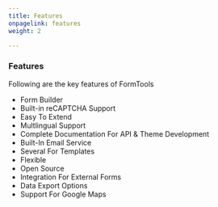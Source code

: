 ```yaml
---
title: Features
onpagelink: features
weight: 2

---
```


### **Features**

Following are the key features of FormTools

- Form Builder
- Built-in reCAPTCHA Support
- Easy To Extend
- Multlingual Support
- Complete Documentation For API &amp; Theme Development
- Built-In Email Service
- Several For Templates
- Flexible
- Open Source
- Integration For External Forms
- Data Export Options
- Support For Google Maps
 
